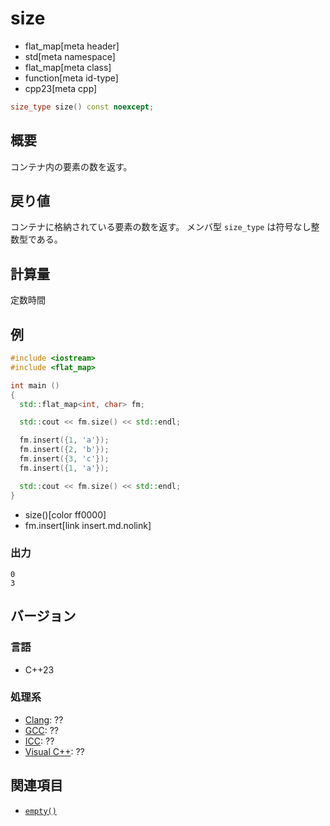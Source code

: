 # size
* flat_map[meta header]
* std[meta namespace]
* flat_map[meta class]
* function[meta id-type]
* cpp23[meta cpp]

```cpp
size_type size() const noexcept;
```

## 概要
コンテナ内の要素の数を返す。


## 戻り値
コンテナに格納されている要素の数を返す。 
メンバ型 `size_type` は符号なし整数型である。


## 計算量
定数時間


## 例
```cpp example
#include <iostream>
#include <flat_map>

int main ()
{
  std::flat_map<int, char> fm;

  std::cout << fm.size() << std::endl;

  fm.insert({1, 'a'});
  fm.insert({2, 'b'});
  fm.insert({3, 'c'});
  fm.insert({1, 'a'});

  std::cout << fm.size() << std::endl;
}
```
* size()[color ff0000]
* fm.insert[link insert.md.nolink]

### 出力
```
0
3
```

## バージョン
### 言語
- C++23

### 処理系
- [Clang](/implementation.md#clang): ??
- [GCC](/implementation.md#gcc): ??
- [ICC](/implementation.md#icc): ??
- [Visual C++](/implementation.md#visual_cpp): ??


## 関連項目
- [`empty()`](empty.md.nolink)
